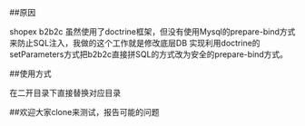 ##原因

shopex b2b2c 虽然使用了doctrine框架，但没有使用Mysql的prepare-bind方式来防止SQL注入，我做的这个工作就是修改底层DB
实现利用doctrine的setParameters方式把b2b2c直接拼SQL的方式改为安全的prepare-bind方式。


##使用方式

在二开目录下直接替换对应目录

##欢迎大家clone来测试，报告可能的问题